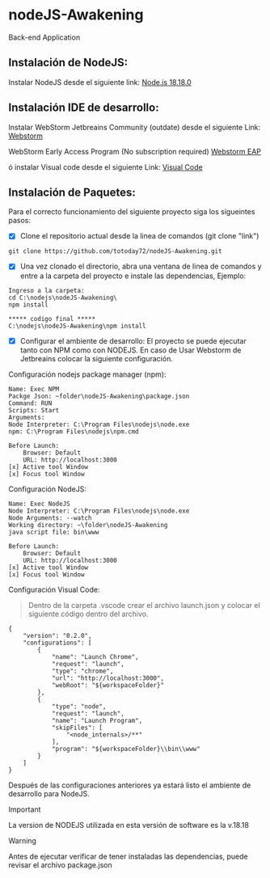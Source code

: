 # nodeJS-Awakening
Back-end Application

## Instalación de NodeJS:

Instalar NodeJS desde el siguiente link:
<a href="https://nodejs.org/en/download/releases">Node.js 18.18.0</a>

## Instalación IDE de desarrollo:
Instalar WebStorm Jetbreains Community (outdate) desde el siguiente Link:
<a href="https://download.jetbrains.com/webstorm/WebStorm-2023.2.2.exe">Webstorm </a>

WebStorm Early Access Program (No subscription required)
<a href="https://www.jetbrains.com/webstorm/nextversion/">Webstorm EAP</a>

ó instalar Visual code desde el siguiente Link:
<a href="https://code.visualstudio.com/download">Visual Code</a>

## Instalación de Paquetes:
Para el correcto funcionamiento del siguiente proyecto siga los sigueintes pasos:

- [x] Clone el repositorio actual desde la linea de comandos (git clone "link")

```
git clone https://github.com/totoday72/nodeJS-Awakening.git
```

- [x] Una vez clonado el directorio, abra una ventana de linea de comandos y entre a la carpeta del proyecto e instale las dependencias,
Ejemplo: 
```
Ingreso a la carpeta:
cd C:\nodejs\nodeJS-Awakening\
npm install

***** codigo final *****
C:\nodejs\nodeJS-Awakening\npm install
```

- [x] Configurar el ambiente de desarrollo:
El proyecto se puede ejecutar tanto con NPM como con NODEJS. En caso de Usar Webstorm de Jetbreains colocar la siguiente 
configuración.

Configuración nodejs package manager (npm):
```
Name: Exec NPM
Packge Json: ~folder\nodeJS-Awakening\package.json
Command: RUN
Scripts: Start
Arguments:
Node Interpreter: C:\Program Files\nodejs\node.exe
npm: C:\Program Files\nodejs\npm.cmd

Before Launch:
    Browser: Default
    URL: http://localhost:3000
[x] Active tool Window
[x] Focus tool Window

```
Configuración NodeJS:
```
Name: Exec NodeJS
Node Interpreter: C:\Program Files\nodejs\node.exe
Node Arguments: --watch
Working directory: ~\folder\nodeJS-Awakening
java script file: bin\www

Before Launch:
    Browser: Default
    URL: http://localhost:3000
[x] Active tool Window
[x] Focus tool Window

```
Configuración Visual Code:

>Dentro de la carpeta .vscode
crear el archivo launch.json y colocar el siguiente código dentro del archivo.
```
{
    "version": "0.2.0",
    "configurations": [
        {
            "name": "Launch Chrome",
            "request": "launch",
            "type": "chrome",
            "url": "http://localhost:3000",
            "webRoot": "${workspaceFolder}"
        },
        {
            "type": "node",
            "request": "launch",
            "name": "Launch Program",
            "skipFiles": [
                "<node_internals>/**"
            ],
            "program": "${workspaceFolder}\\bin\\www"
        }
    ]
}
```
Después de las configuraciones anteriores ya estará listo el ambiente de desarrollo para NodeJS.

> [!IMPORTANT]
> La version de NODEJS utilizada en esta versión de software es la v.18.18

> [!WARNING]
> Antes de ejecutar verificar de tener instaladas las dependencias, puede revisar el archivo package.json